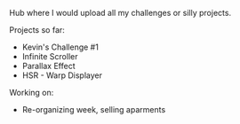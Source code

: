Hub where I would upload all my challenges or silly projects.

Projects so far:

- Kevin's Challenge #1
- Infinite Scroller
- Parallax Effect
- HSR - Warp Displayer

Working on:

- Re-organizing week, selling aparments